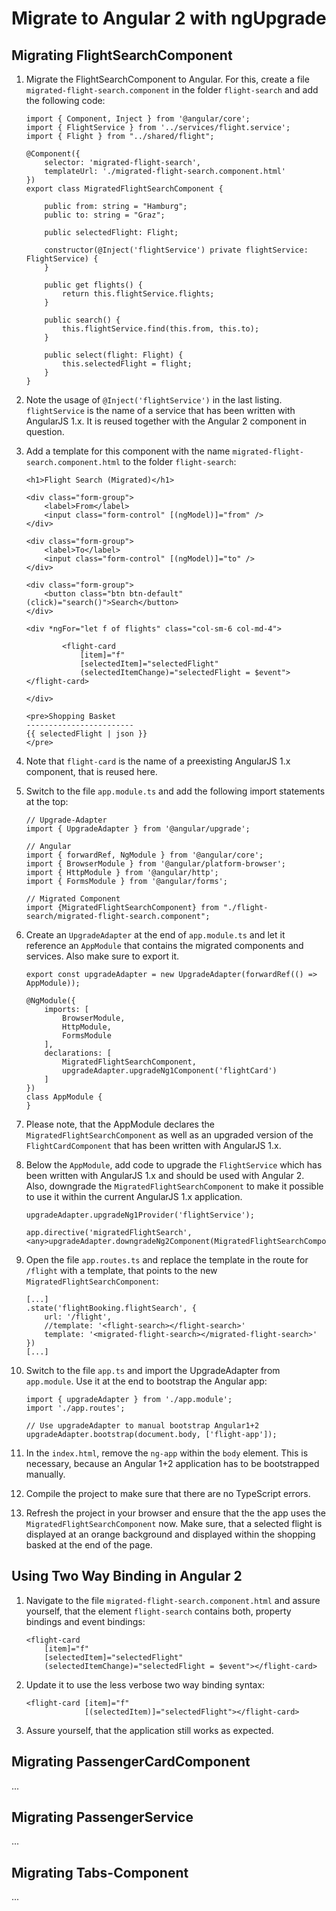 # Migrate to Angular 2 with ngUpgrade

## Migrating FlightSearchComponent

1. Migrate the FlightSearchComponent to Angular. For this, create a file ``migrated-flight-search.component`` in the folder ``flight-search`` and add the following code:

	```
	import { Component, Inject } from '@angular/core';
	import { FlightService } from '../services/flight.service';
	import { Flight } from "../shared/flight";
	
	@Component({
	    selector: 'migrated-flight-search',
	    templateUrl: './migrated-flight-search.component.html'
	})
	export class MigratedFlightSearchComponent {
	
	    public from: string = "Hamburg";
	    public to: string = "Graz";
	
	    public selectedFlight: Flight;
	
	    constructor(@Inject('flightService') private flightService: FlightService) {
	    }
	
	    public get flights() {
	        return this.flightService.flights;
	    }
	
	    public search() {
	        this.flightService.find(this.from, this.to);
	    }
	
	    public select(flight: Flight) {
	        this.selectedFlight = flight;
	    }
	}
	```

3. Note the usage of ``@Inject('flightService')`` in the last listing. ``flightService`` is the name of a service that has been written with AngularJS 1.x. It is reused together with the Angular 2 component in question.
4. Add a template for this component with the name ``migrated-flight-search.component.html`` to the folder ``flight-search``:

	```
	<h1>Flight Search (Migrated)</h1>
	
	<div class="form-group">
	    <label>From</label>
	    <input class="form-control" [(ngModel)]="from" />
	</div>
	
	<div class="form-group">
	    <label>To</label>
	    <input class="form-control" [(ngModel)]="to" />
	</div>
	
	<div class="form-group">
	    <button class="btn btn-default" (click)="search()">Search</button>
	</div>
	
	<div *ngFor="let f of flights" class="col-sm-6 col-md-4">
	
	        <flight-card
	            [item]="f"
	            [selectedItem]="selectedFlight"
	            (selectedItemChange)="selectedFlight = $event"></flight-card>
	
	</div>
	
	<pre>Shopping Basket
	------------------------
	{{ selectedFlight | json }}
	</pre>
	```

5. Note that ``flight-card`` is the name of a preexisting AngularJS 1.x component, that is reused here.
6. Switch to the file ``app.module.ts`` and add the following import statements at the top:

	```
	// Upgrade-Adapter
	import { UpgradeAdapter } from '@angular/upgrade';
	
	// Angular
	import { forwardRef, NgModule } from '@angular/core';
	import { BrowserModule } from '@angular/platform-browser';
	import { HttpModule } from '@angular/http';
	import { FormsModule } from '@angular/forms';
	
	// Migrated Component
	import {MigratedFlightSearchComponent} from "./flight-search/migrated-flight-search.component";
	```

7. Create an ``UpgradeAdapter`` at the end of ``app.module.ts`` and let it reference an ``AppModule`` that contains the migrated components and services. Also make sure to export it.

	```
	export const upgradeAdapter = new UpgradeAdapter(forwardRef(() => AppModule));
	
	@NgModule({
	    imports: [
	        BrowserModule,
	        HttpModule,
	        FormsModule
	    ],
	    declarations: [
	        MigratedFlightSearchComponent,
	        upgradeAdapter.upgradeNg1Component('flightCard')
	    ]
	})
	class AppModule {
	}
	```

8. Please note, that the AppModule declares the ``MigratedFlightSearchComponent`` as well as an upgraded version of the ``FlightCardComponent`` that has been written with AngularJS 1.x.

8. Below the ``AppModule``, add code to upgrade the ``FlightService`` which has been written with AngularJS 1.x and should be used with Angular 2. Also, downgrade the ``MigratedFlightSearchComponent`` to make it possible to use it within the current AngularJS 1.x application.

	```
	upgradeAdapter.upgradeNg1Provider('flightService');
	
	app.directive('migratedFlightSearch', <any>upgradeAdapter.downgradeNg2Component(MigratedFlightSearchComponent))
	```

9. Open the file ``app.routes.ts`` and replace the template in the route for ``/flight`` with a template, that points to the new ``MigratedFlightSearchComponent``:

	```
	[...]
	.state('flightBooking.flightSearch', {
	    url: '/flight',
	    //template: '<flight-search></flight-search>'
	    template: '<migrated-flight-search></migrated-flight-search>'
	})
	[...]
	```

10. Switch to the file ``app.ts`` and import the UpgradeAdapter from ``app.module``. Use it at the end to bootstrap the Angular app:


	```
	import { upgradeAdapter } from './app.module';
	import './app.routes';
	
	// Use upgradeAdapter to manual bootstrap Angular1+2
	upgradeAdapter.bootstrap(document.body, ['flight-app']);
	```

11. In the ``index.html``, remove the ``ng-app`` within the ``body`` element. This is necessary, because an Angular 1+2 application has to be bootstrapped manually.
12. Compile the project to make sure that there are no TypeScript errors.
13. Refresh the project in your browser and ensure that the the app uses the ``MigratedFlightSearchComponent`` now. Make sure, that a selected flight is displayed at an orange background and displayed within the shopping basked at the end of the page.

## Using Two Way Binding in Angular 2

1. Navigate to the file ``migrated-flight-search.component.html`` and assure yourself, that the element ``flight-search`` contains both, property bindings and event bindings:

	```
	<flight-card
	    [item]="f"
	    [selectedItem]="selectedFlight"
	    (selectedItemChange)="selectedFlight = $event"></flight-card>
	```

2. Update it to use the less verbose two way binding syntax:

	```
	<flight-card [item]="f"
	             [(selectedItem)]="selectedFlight"></flight-card>
	```

3. Assure yourself, that the application still works as expected.



## Migrating PassengerCardComponent

...

## Migrating PassengerService

...

## Migrating Tabs-Component

...
